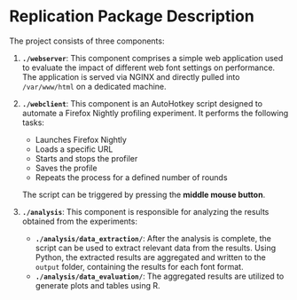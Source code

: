 # Replication Package Description

The project consists of three components:

1. **`./webserver`**: This component comprises a simple web application used to evaluate the impact of different web
   font settings on performance. The application is served via NGINX and directly pulled into `/var/www/html` on a
   dedicated machine.


2. **`./webclient`**: This component is an AutoHotkey script designed to automate a Firefox Nightly profiling
   experiment. It performs the following tasks:

   - Launches Firefox Nightly
   - Loads a specific URL
   - Starts and stops the profiler
   - Saves the profile
   - Repeats the process for a defined number of rounds
   
   The script can be triggered by pressing the **middle mouse button**.


3. **`./analysis`**: This component is responsible for analyzing the results obtained from the experiments:
   - **`./analysis/data_extraction/`**: After the analysis is complete, the script can be used to extract relevant data
     from the results. Using Python, the extracted results are aggregated and written to the `output` folder, containing
     the results for each font format.
   - **`./analysis/data_evaluation/`**: The aggregated results are utilized to generate plots and tables using R.
 